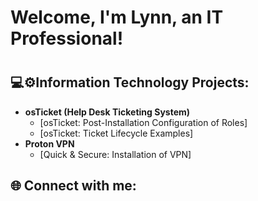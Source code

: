 <h1>Welcome, I'm Lynn, an IT Professional!<h1/>
<h2>💻⚙️Information Technology Projects:</h2>

- <b>osTicket (Help Desk Ticketing System)</b>
  - [osTicket: Post-Installation Configuration of Roles]
  - [osTicket: Ticket Lifecycle Examples]
- <b>Proton VPN</b>
  - [Quick & Secure: Installation of VPN]

<h2>🌐 Connect with me:</h2>
